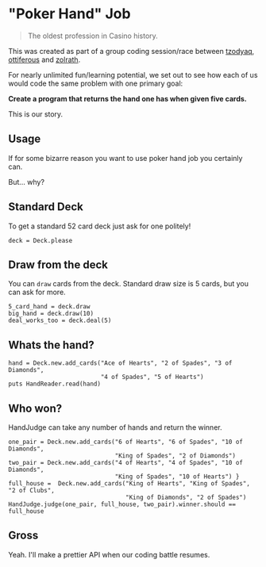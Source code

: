 # "Poker Hand" Job
> The oldest profession in Casino history.

This was created as part of a group coding session/race between
[tzodyaq](https://github.com/tzodyaq),
[ottiferous](https://github.com/ottiferous) and
[zolrath](https://github.com/zolrath).

For nearly unlimited fun/learning potential, we set out to see how each of us
would code the same problem with one primary goal:

**Create a program that returns the hand one has when given five cards.**

This is our story.

## Usage
If for some bizarre reason you want to use poker hand job you certainly can.

But... why?

## Standard Deck
To get a standard 52 card deck just ask for one politely!

    deck = Deck.please

## Draw from the deck
You can `draw` cards from the deck. Standard draw size is 5 cards, but you can
ask for more.

    5_card_hand = deck.draw
    big_hand = deck.draw(10)
    deal_works_too = deck.deal(5)

## Whats the hand?

    hand = Deck.new.add_cards("Ace of Hearts", "2 of Spades", "3 of Diamonds",
                              "4 of Spades", "5 of Hearts")
    puts HandReader.read(hand)

## Who won?
HandJudge can take any number of hands and return the winner.

    one_pair = Deck.new.add_cards("6 of Hearts", "6 of Spades", "10 of Diamonds",
                                  "King of Spades", "2 of Diamonds")
    two_pair = Deck.new.add_cards("4 of Hearts", "4 of Spades", "10 of Diamonds",
                                  "King of Spades", "10 of Hearts") }
    full_house =  Deck.new.add_cards("King of Hearts", "King of Spades", "2 of Clubs",
                                     "King of Diamonds", "2 of Spades")
    HandJudge.judge(one_pair, full_house, two_pair).winner.should == full_house

## Gross
Yeah. I'll make a prettier API when our coding battle resumes.

